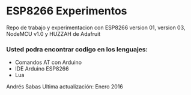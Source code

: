 ESP8266 Experimentos
=======

Repo de trabajo y experimentacion con ESP8266 version 01, version 03, NodeMCU v1.0 y HUZZAH de Adafruit

### Usted podra encontrar codigo en los lenguajes:

- Comandos AT con Arduino
- IDE Arduino ESP8266
- Lua

Andrés Sabas 
Ultima actualización: Enero 2016
